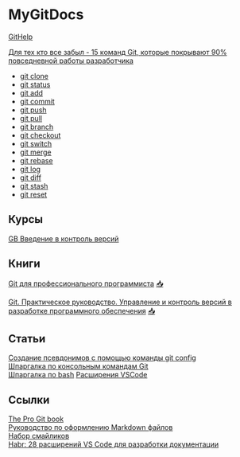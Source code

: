# MyGitDocs

[GitHelp](/GitHelp/README.md)

[Для тех кто все забыл - 15 команд Git, которые покрывают 90% повседневной работы разработчика](/15_comand/README.md)

+ [git clone](/15_comand/README.md#git-clone)
+ [git status](/15_comand/README.md#git-status)
+ [git add](/15_comand/README.md#git-add)
+ [git commit](/15_comand/README.md#git-commit)
+ [git push](/15_comand/README.md#git-push)
+ [git pull](/15_comand/README.md#git-pull)
+ [git branch](/15_comand/README.md#git-branch)
+ [git checkout](/15_comand/README.md#git-checkout)
+ [git switch](/15_comand/README.md#git-switch)
+ [git merge](/15_comand/README.md#git-merge)
+ [git rebase](/15_comand/README.md#git-rebase)
+ [git log](/15_comand/README.md#git-log)
+ [git diff](/15_comand/README.md#git-diff)
+ [git stash](/15_comand/README.md#git-stash)
+ [git reset](/15_comand/README.md#git-reset)

## Курсы

[GB Введение в контроль версий](/GBGit/README.md)

## Книги

[Git для профессионального программиста](/Git_for_a_professional_programmer.pdf) [📥](https://github.com/Palex068/MyGitDocs/raw/main/Git_for_a_professional_programmer.pdf)

[Git. Практическое руководство. Управление и контроль версий в разработке программного обеспечения](/Git_Practical_guide.pdf) [📥](https://github.com/Palex068/MyGitDocs/raw/main/Git_Practical_guide.pdf)

## Статьи

[Создание псевдонимов с помощью команды git config](/alias.md)<br>
[Шпаргалка по консольным командам Git](/GitСommands/README.md)<br>
[Шпаргалка по bash](/BashCommands/README.md)
[Расширения VSCode](/VSCodeExt.md)

## Ссылки

[The Pro Git book](https://git-scm.com/book/ru/v2)<br>
[Руководство по оформлению Markdown файлов](https://gist.github.com/Jekins/2bf2d0638163f1294637)<br>
[Набор смайликов](https://emojidb.org/)<br>
[Habr: 28 расширений VS Code для разработки документации](https://habr.com/ru/articles/698702/)
